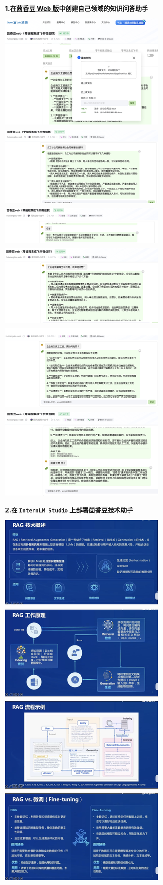 

## 1.在[茴香豆 Web 版](https://openxlab.org.cn/apps/detail/tpoisonooo/huixiangdou-web)中创建自己领域的知识问答助手

![](../images/茴香豆-上传文档.png)

![](../images/茴香豆-问题1.png)

![](../images/茴香豆-问题2.png)

![](../images/茴香豆-问题3.png)

![](../images/茴香豆-问题4.png)



![](../images/茴香豆-问题5.png)



## 2.在 `InternLM Studio` 上部署茴香豆技术助手

![](../images/RAG-概述.png)

![](../images/RAG-工作原理.png)

![](../images/RAG-流程示例.png)

![](../images/RAG_vs_finetuning.png)
